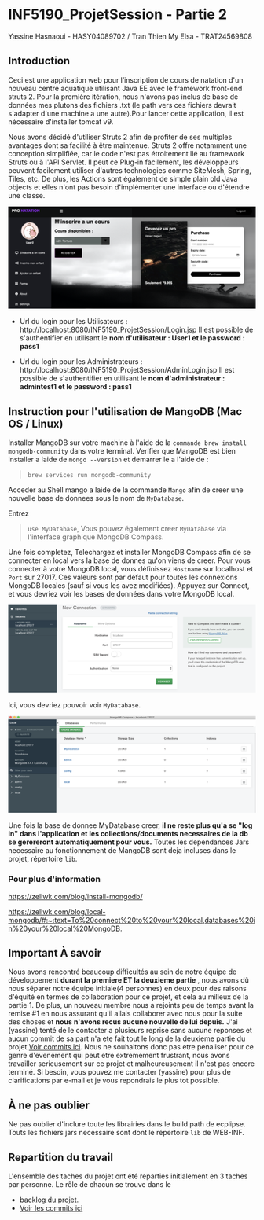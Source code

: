 # INF5190_ProjetSession - Partie 2

Yassine Hasnaoui - HASY04089702 / Tran Thien My Elsa - TRAT24569808 

## Introduction

Ceci est une application web pour l’inscription de cours de natation d'un nouveau centre aquatique utilisant Java EE avec le framework front-end struts 2. Pour la première itération, nous n'avons pas inclus de base de données mes plutons des fichiers .txt (le path vers ces fichiers devrait s'adapter d'une machine a une autre).Pour lancer cette application, il est nécessaire d'installer tomcat v9.

Nous avons décidé d'utiliser Struts 2 afin de profiter de ses multiples avantages dont sa facilité à être maintenue. Struts 2 offre notamment une conception simplifiée, car le code n'est pas étroitement lié au framework Struts ou à l'API Servlet. Il peut ce Plug-in facilement, les développeurs peuvent facilement utiliser d'autres technologies comme SiteMesh, Spring, Tiles, etc. De plus, les Actions sont également de simple plain old Java objects et elles n'ont pas besoin d'implémenter une interface ou d'étendre une classe. 

![preview](/preview.png)

- Url du login pour les Utilisateurs : http://localhost:8080/INF5190_ProjetSession/Login.jsp Il est possible de s'authentifier en utilisant le **nom d'utilisateur : User1 et le password : pass1**

- Url du login pour les Administrateurs : http://localhost:8080/INF5190_ProjetSession/AdminLogin.jsp Il est possible de s'authentifier en utilisant le **nom d'administrateur : admintest1 et le password : pass1**

## Instruction pour l'utilisation de MangoDB (Mac OS / Linux)

Installer MangoDB sur votre machine à l'aide de la `commande brew install mongodb-community` dans votre terminal. Verifier que MangoDB est bien installer a laide de `mongo --version` et demarrer le a l'aide de :

>`brew services run mongodb-community`

Acceder au Shell mango a laide de la commande `Mango` afin de creer une nouvelle base de donnees sous le nom de `MyDatabase`.

Entrez 

>`use MyDatabase`, Vous pouvez également creer `MyDatabase` via l'interface graphique MongoDB Compass.

Une fois completez, Telechargez et installer MongoDB Compass afin de se connecter en local vers la base de donnes qu'on viens de creer. Pour vous connecter à votre MongoDB local, vous définissez `Hostname` sur localhost et `Port` sur 27017. Ces valeurs sont par défaut pour toutes les connexions MongoDB locales (sauf si vous les avez modifiées). Appuyez sur Connect, et vous devriez voir les bases de données dans votre MongoDB local. 

![DbConnection](/DbConnection.png)

Ici, vous devriez pouvoir voir `MyDatabase`.

![ConSuccess](/ConSuccess.png)

Une fois la base de donnee MyDatabase creer, **il ne reste plus qu'a se "log in" dans l'application et les collections/documents necessaires de la db se gerereront automatiquement pour vous.** Toutes les dependances Jars necessaire au fonctionnement de MangoDB sont deja incluses dans le projet, répertoire `lib`.

### Pour plus d'information

https://zellwk.com/blog/install-mongodb/

https://zellwk.com/blog/local-mongodb/#:~:text=To%20connect%20to%20your%20local,databases%20in%20your%20local%20MongoDB.


## Important À savoir
Nous avons rencontré beaucoup difficultés au sein de notre équipe de développement **durant la premiere ET la deuxieme partie** , nous avons dû nous séparer notre équipe initiale(4 personnes) en deux pour des raisons d'équité en termes de collaboration pour ce projet, et cela au milieux de la partie 1. De plus, un nouveau membre nous a rejoints peu de temps avant la remise #1 en nous assurant qu'il allais collaborer avec nous pour la suite des choses et **nous n'avons recus aucune nouvelle de lui depuis.** J'ai (yassine) tenté de le contacter a plusieurs reprise sans aucune reponses et aucun commit de sa part n'a ete fait tout le long de la deuxieme partie du projet [Voir commits ici](https://github.com/trafalgarxlaw/INF5190_ProjetSession/commits/main). Nous ne souhaitons donc pas etre penaliser pour ce genre d'evenement qui peut etre extremement frustrant, nous avons travailler serieusement sur ce projet et malheureusement il n'est pas encore terminé. Si besoin, vous pouvez me contacter (yassine) pour plus de clarifications par e-mail et je vous repondrais le plus tot possible.

## À ne pas oublier
Ne pas oublier d'inclure toute les librairies dans le build path de ecplipse. Touts les fichiers jars necessaire sont dont le répertoire `lib` de WEB-INF.


## Repartition du travail

L'ensemble des taches du projet ont été reparties initialement en 3 taches par personne. Le rôle de chacun se trouve dans le 

- [backlog du projet](https://github.com/trafalgarxlaw/INF5190_ProjetSession/projects/1). 
- [Voir les commits ici](https://github.com/trafalgarxlaw/INF5190_ProjetSession/commits/main)



